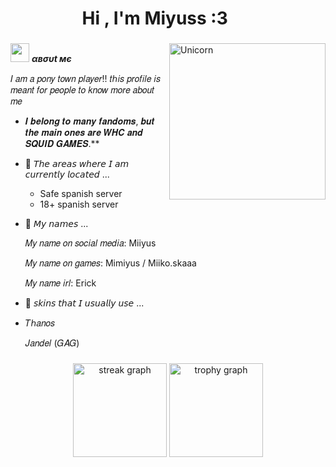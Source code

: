 <h1 align="center"><b>Hi , I'm Miyuss :3 </b><img **https://cdn.cdnstep.com/30hZZq5UKW6icz42GztD/0-1.thumb128.webp" width**" width="35"></h1>

###

<img align="right" width=250px alt="Unicorn" src=https://cdn.cdnstep.com/e9bljtbHx5tAX1wU0Okw/0-1.thumb128.png />

 <img src="https://media.giphy.com/media/ObNTw8Uzwy6KQ/giphy.gif" width="30px">&nbsp;***αвσυt мє***

𝐼 𝑎𝑚 𝑎 𝑝𝑜𝑛𝑦 𝑡𝑜𝑤𝑛 𝑝𝑙𝑎𝑦𝑒𝑟!! 𝑡ℎ𝑖𝑠 𝑝𝑟𝑜𝑓𝑖𝑙𝑒 𝑖𝑠 𝑚𝑒𝑎𝑛𝑡 𝑓𝑜𝑟 𝑝𝑒𝑜𝑝𝑙𝑒 𝑡𝑜 𝑘𝑛𝑜𝑤 𝑚𝑜𝑟𝑒 𝑎𝑏𝑜𝑢𝑡 𝑚𝑒

* 𝑰 𝒃𝒆𝒍𝒐𝒏𝒈 𝒕𝒐 𝒎𝒂𝒏𝒚 𝒇𝒂𝒏𝒅𝒐𝒎𝒔, 𝒃𝒖𝒕 𝒕𝒉𝒆 𝒎𝒂𝒊𝒏 𝒐𝒏𝒆𝒔 𝒂𝒓𝒆 𝑾𝑯𝑪 𝒂𝒏𝒅 𝑺𝑸𝑼𝑰𝑫 𝑮𝑨𝑴𝑬𝑺.**
- 🤍 𝘛𝘩𝘦 𝘢𝘳𝘦𝘢𝘴 𝘸𝘩𝘦𝘳𝘦 𝘐 𝘢𝘮 𝘤𝘶𝘳𝘳𝘦𝘯𝘵𝘭𝘺 𝘭𝘰𝘤𝘢𝘵𝘦𝘥 ...
  - Safe spanish server
  - 18+ spanish server
- 🤍 𝘔𝘺 𝘯𝘢𝘮𝘦𝘴 ...
   
  𝑀𝑦 𝑛𝑎𝑚𝑒 𝑜𝑛 𝑠𝑜𝑐𝑖𝑎𝑙 𝑚𝑒𝑑𝑖𝑎: Miiyus
  
  𝑀𝑦 𝑛𝑎𝑚𝑒 𝑜𝑛 𝑔𝑎𝑚𝑒𝑠: Mimiyus / Miiko.skaaa
  
  𝑀𝑦 𝑛𝑎𝑚𝑒 𝑖𝑟𝑙: Erick 
   
- 🤍 𝘴𝘬𝘪𝘯𝘴 𝘵𝘩𝘢𝘵 𝘐 𝘶𝘴𝘶𝘢𝘭𝘭𝘺 𝘶𝘴𝘦 ...
- 
  𝑇ℎ𝑎𝑛𝑜𝑠
  
  𝐽𝑎𝑛𝑑𝑒𝑙 (𝐺𝐴𝐺)
  
  
###

<div align="center">
  <img src="https://streak-stats.demolab.com?user=miiyus&locale=en&mode=daily&theme=dracula&hide_border=false&border_radius=5&order=3" height="150" alt="streak graph"  />
  <img src="https://github-profile-trophy.vercel.app?username=miiyus&theme=dracula&column=-1&row=1&margin-w=8&margin-h=8&no-bg=false&no-frame=false&order=4" height="150" alt="trophy graph"  />
</div>

###

